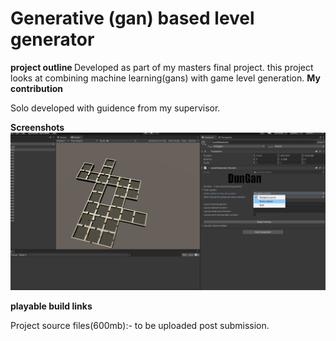 # Generative (gan) based level generator

<b> project outline </b>
Developed as part of my masters final project. this project looks at combining machine learning(gans) with game level generation.
<b> My contribution</b>

Solo developed with guidence from my supervisor.

<b>Screenshots</b>
<img  src="main.PNG">


<b>playable build links</b>


Project source files(600mb):- to be uploaded post submission.
<br>